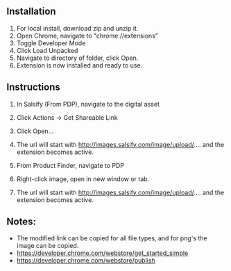 ## Installation
1. For local install, download zip and unzip it.
2. Open Chrome, navigate to "chrome://extensions"
3. Toggle Developer Mode
4. Click Load Unpacked
5. Navigate to directory of folder, click Open.
6. Extension is now installed and ready to use.


## Instructions
1. In Salsify (From PDP), navigate to the digital asset
2. Click Actions -> Get Shareable Link
3. Click Open...
4. The url will start with http://images.salsify.com/image/upload/.... and the extension becomes active.

1. From Product Finder, navigate to PDP
2. Right-click image, open in new window or tab. 
3. The url will start with http://images.salsify.com/image/upload/.... and the extension becomes active.

## Notes:
* The modified link can be copied for all file types, and for png's the image can be copied.
* https://developer.chrome.com/webstore/get_started_simple
* https://developer.chrome.com/webstore/publish
